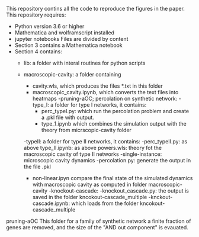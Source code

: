 This repository contins all the code to reproduce the figures in the paper.
This repository requires:
- Python version 3.6 or higher
- Mathematica and wolframscript installed
- jupyter notebooks
Files are divided by content
- Section 3 contains a Mathematica notebook
- Section 4 contains:
	- lib: a folder with interal routines for python scripts
	- macroscopic-cavity: a folder containing
		- cavity.wls, which produces the files *.txt in this folder
		- macroscopic_cavity.ipynb, which converts the text files into heatmaps
	-pruning-aOC; percolation on synthetic network:
		-type_I: a folder for type I networks, it contains:
			- perc_typeI.py: which run the percolation problem and create a .pkl file with output.
			- type_1.ipynb which combines the simulation output with the theory from micrscopic-cavity folder
			
		-typeII: a folder for type II networks, it contains:
			-perc_typeII.py: as above
			type_II.ipynb: as above
			powers.wls: theory fot the macroscopic cavity of type II networks
	-single-instance: microscopic cavity dynamics
		-percolation.py: generate the output in the file .pkl
		- non-linear.ipyn compare the final state of the simulated dynamics with macroscopic cavity as computed in folder macroscopic-cavity
	-knockout-cascade:
		-knockout_cascade.py: the output is saved in the folder kncokout-cascade_multiple
		-knckout-cascade.ipynb: which loads from the folder  kncokout-cascade_multiple
		
		


pruning-aOC  This folder for a family of synthetic network  a finite fraction of genes are removed, and the  size of the "AND out component" is evauated.
